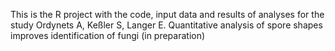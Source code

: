 This is the R project with the code, input data and results of analyses for the study 
Ordynets A, Keßler S, Langer E. Quantitative analysis of spore shapes improves identification of fungi (in preparation)
